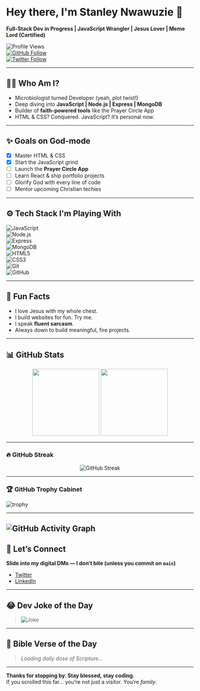 # Hey there, I'm Stanley Nwawuzie 👋  
**Full-Stack Dev in Progress | JavaScript Wrangler | Jesus Lover | Meme Lord (Certified)**

![Profile Views](https://komarev.com/ghpvc/?username=priceless4code&style=flat-square&color=blueviolet)  
[![GitHub Follow](https://img.shields.io/github/followers/priceless4code?label=Follow&style=social)](https://github.com/priceless4code)  
[![Twitter Follow](https://img.shields.io/twitter/follow/priceless_stan?style=social)](https://twitter.com/priceless_stan)

---

## 🙋‍♂️ Who Am I?

- Microbiologist turned Developer (yeah, plot twist!)
- Deep diving into **JavaScript | Node.js | Express | MongoDB**
- Builder of **faith-powered tools** like the Prayer Circle App  
- HTML & CSS? Conquered. JavaScript? It’s personal now.

---

## ✨ Goals on God-mode

- [x] Master HTML & CSS  
- [x] Start the JavaScript grind  
- [ ] Launch the **Prayer Circle App**  
- [ ] Learn React & ship portfolio projects  
- [ ] Glorify God with every line of code  
- [ ] Mentor upcoming Christian techies  

---

## ⚙️ Tech Stack I'm Playing With

![JavaScript](https://img.shields.io/badge/-JavaScript-black?style=flat&logo=javascript)  
![Node.js](https://img.shields.io/badge/-Node.js-black?style=flat&logo=node.js)  
![Express](https://img.shields.io/badge/-Express-black?style=flat&logo=express)  
![MongoDB](https://img.shields.io/badge/-MongoDB-black?style=flat&logo=mongodb)  
![HTML5](https://img.shields.io/badge/-HTML5-black?style=flat&logo=html5)  
![CSS3](https://img.shields.io/badge/-CSS3-black?style=flat&logo=css3)  
![Git](https://img.shields.io/badge/-Git-black?style=flat&logo=git)  
![GitHub](https://img.shields.io/badge/-GitHub-black?style=flat&logo=github)

---

## 🤪 Fun Facts

- I love Jesus with my whole chest.  
- I build websites for fun. Try me.  
- I speak **fluent sarcasm**.  
- Always down to build meaningful, fire projects.

---

## 📊 GitHub Stats

<div align="center">
  <img height="180em" src="https://github-readme-stats.vercel.app/api?username=priceless4code&show_icons=true&theme=tokyonight&count_private=true" />
  <img height="180em" src="https://github-readme-stats.vercel.app/api/top-langs/?username=priceless4code&layout=compact&theme=tokyonight" />
</div>

---

### 🔥 GitHub Streak

<p align="center">
  <img src="https://streak-stats.demolab.com?user=priceless4code&theme=tokyonight&hide_border=true" alt="GitHub Streak" />
</p>

---

### 🏆 GitHub Trophy Cabinet

![trophy](https://github-profile-trophy.vercel.app/?username=priceless4code&theme=tokyonight)

---

![GitHub Activity Graph](https://readme-activity-graph.vercel.app/graph?username=priceless4code&theme=tokyo-night)
---

## 🔗 Let’s Connect

**Slide into my digital DMs — I don’t bite (unless you commit on `main`)**

- [Twitter](https://twitter.com/priceless_stan)  
- [LinkedIn](https://ng.linkedin.com/in/priceless-stanley-637728102)  

---

## 😂 Dev Joke of the Day

> ![Joke](https://readme-jokes.vercel.app/api)
---

## 📖 Bible Verse of the Day

<!-- BIBLE-VERSE-START -->
> *Loading daily dose of Scripture...*
<!-- BIBLE-VERSE-END -->
---
**Thanks for stopping by. Stay blessed, stay coding.**  
If you scrolled this far... you’re not just a visitor. You’re *family*.
